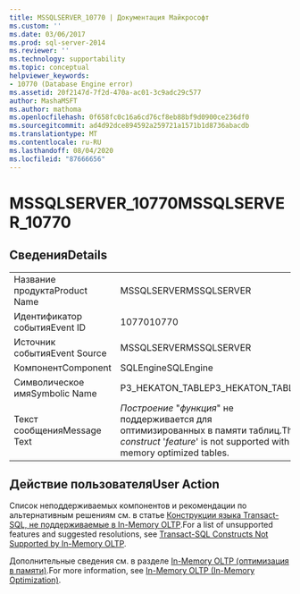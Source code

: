 ```yaml
---
title: MSSQLSERVER_10770 | Документация Майкрософт
ms.custom: ''
ms.date: 03/06/2017
ms.prod: sql-server-2014
ms.reviewer: ''
ms.technology: supportability
ms.topic: conceptual
helpviewer_keywords:
- 10770 (Database Engine error)
ms.assetid: 20f2147d-7f2d-470a-ac01-3c9adc29c577
author: MashaMSFT
ms.author: mathoma
ms.openlocfilehash: 0f658fc0c16a6cd76cf8eb88bf9d0900ce236df0
ms.sourcegitcommit: ad4d92dce894592a259721a1571b1d8736abacdb
ms.translationtype: MT
ms.contentlocale: ru-RU
ms.lasthandoff: 08/04/2020
ms.locfileid: "87666656"
---
```

# <a name="mssqlserver_10770"></a><span data-ttu-id="2458a-102">MSSQLSERVER_10770</span><span class="sxs-lookup"><span data-stu-id="2458a-102">MSSQLSERVER_10770</span></span>
    
## <a name="details"></a><span data-ttu-id="2458a-103">Сведения</span><span class="sxs-lookup"><span data-stu-id="2458a-103">Details</span></span>  
  
|||  
|-|-|  
|<span data-ttu-id="2458a-104">Название продукта</span><span class="sxs-lookup"><span data-stu-id="2458a-104">Product Name</span></span>|<span data-ttu-id="2458a-105">MSSQLSERVER</span><span class="sxs-lookup"><span data-stu-id="2458a-105">MSSQLSERVER</span></span>|  
|<span data-ttu-id="2458a-106">Идентификатор события</span><span class="sxs-lookup"><span data-stu-id="2458a-106">Event ID</span></span>|<span data-ttu-id="2458a-107">10770</span><span class="sxs-lookup"><span data-stu-id="2458a-107">10770</span></span>|  
|<span data-ttu-id="2458a-108">Источник события</span><span class="sxs-lookup"><span data-stu-id="2458a-108">Event Source</span></span>|<span data-ttu-id="2458a-109">MSSQLSERVER</span><span class="sxs-lookup"><span data-stu-id="2458a-109">MSSQLSERVER</span></span>|  
|<span data-ttu-id="2458a-110">Компонент</span><span class="sxs-lookup"><span data-stu-id="2458a-110">Component</span></span>|<span data-ttu-id="2458a-111">SQLEngine</span><span class="sxs-lookup"><span data-stu-id="2458a-111">SQLEngine</span></span>|  
|<span data-ttu-id="2458a-112">Символическое имя</span><span class="sxs-lookup"><span data-stu-id="2458a-112">Symbolic Name</span></span>|<span data-ttu-id="2458a-113">P3_HEKATON_TABLE</span><span class="sxs-lookup"><span data-stu-id="2458a-113">P3_HEKATON_TABLE</span></span>|  
|<span data-ttu-id="2458a-114">Текст сообщения</span><span class="sxs-lookup"><span data-stu-id="2458a-114">Message Text</span></span>|<span data-ttu-id="2458a-115">*Построение* "*функция*" не поддерживается для оптимизированных в памяти таблиц.</span><span class="sxs-lookup"><span data-stu-id="2458a-115">The *construct* '*feature*' is not supported with memory optimized tables.</span></span>|  
  
## <a name="user-action"></a><span data-ttu-id="2458a-116">Действие пользователя</span><span class="sxs-lookup"><span data-stu-id="2458a-116">User Action</span></span>  
 <span data-ttu-id="2458a-117">Список неподдерживаемых компонентов и рекомендации по альтернативным решениям см. в статье [Конструкции языка Transact-SQL, не поддерживаемые в In-Memory OLTP](../in-memory-oltp/transact-sql-constructs-not-supported-by-in-memory-oltp.md).</span><span class="sxs-lookup"><span data-stu-id="2458a-117">For a list of unsupported features and suggested resolutions, see [Transact-SQL Constructs Not Supported by In-Memory OLTP](../in-memory-oltp/transact-sql-constructs-not-supported-by-in-memory-oltp.md).</span></span>  
  
 <span data-ttu-id="2458a-118">Дополнительные сведения см. в разделе [In-Memory OLTP (оптимизация в памяти)](../in-memory-oltp/in-memory-oltp-in-memory-optimization.md).</span><span class="sxs-lookup"><span data-stu-id="2458a-118">For more information, see [In-Memory OLTP &#40;In-Memory Optimization&#41;](../in-memory-oltp/in-memory-oltp-in-memory-optimization.md).</span></span>  
  
  

